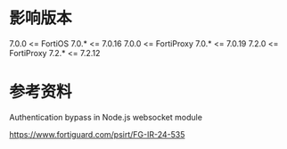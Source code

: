 # 影响版本

7.0.0 <= FortiOS 7.0.* <= 7.0.16
7.0.0 <= FortiProxy 7.0.* <= 7.0.19
7.2.0 <= FortiProxy 7.2.* <= 7.2.12

# 参考资料

Authentication bypass in Node.js websocket module

https://www.fortiguard.com/psirt/FG-IR-24-535